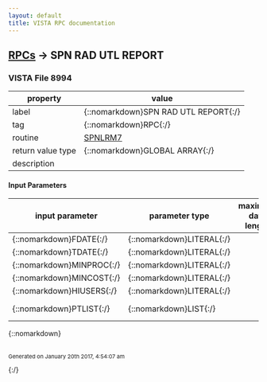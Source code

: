 ```yaml
---
layout: default
title: VISTA RPC documentation
---
```




## [RPCs](TableOfContent.md) &#8594; SPN RAD UTL REPORT 



### VISTA File 8994 


 property | value 
--- | --- 
 label | {::nomarkdown}SPN RAD UTL REPORT{:/}
 tag | {::nomarkdown}RPC{:/}
 routine | [SPNLRM7](http://code.osehra.org/dox/Routine_SPNLRM7_source.html)
 return value type | {::nomarkdown}GLOBAL ARRAY{:/}
 description | 

#### Input Parameters

| input parameter | parameter type | maximum data length | required | description | 
| --- | --- | --- | --- | --- | 
| {::nomarkdown}FDATE{:/} | {::nomarkdown}LITERAL{:/} |  |  | {::nomarkdown}DATE TO START COLLECTING DATA FROM{:/} | 
| {::nomarkdown}TDATE{:/} | {::nomarkdown}LITERAL{:/} |  |  | {::nomarkdown}DATE TO COLLECT DATA UP TO{:/} | 
| {::nomarkdown}MINPROC{:/} | {::nomarkdown}LITERAL{:/} |  |  | {::nomarkdown}Minimum number of procedures to display:  (1-99999){:/} | 
| {::nomarkdown}MINCOST{:/} | {::nomarkdown}LITERAL{:/} |  |  | {::nomarkdown}Minimum dollar cost of procedures to display:  (0-999){:/} | 
| {::nomarkdown}HIUSERS{:/} | {::nomarkdown}LITERAL{:/} |  |  | {::nomarkdown}Number of highest users to identify:  (0-100){:/} | 
| {::nomarkdown}PTLIST{:/} | {::nomarkdown}LIST{:/} |  |  | {::nomarkdown}DFN^DFN^DFN  354^1368^1514^1862^2171^2254^2389^2401^2459^2726^2800^3504^3726^3793^4072{:/} | 

{::nomarkdown} <br/><br/><p style="font-size: 11px">Generated on January 20th 2017, 4:54:07 am</p>{:/}